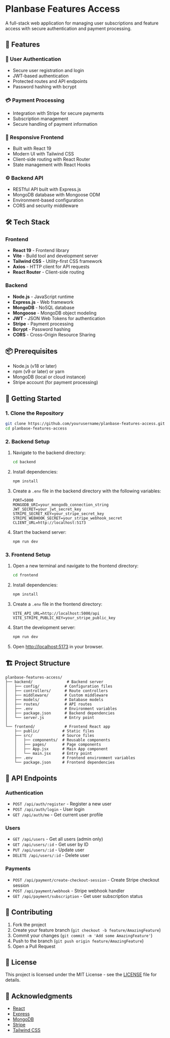 # Planbase Features Access

A full-stack web application for managing user subscriptions and feature access with secure authentication and payment processing.

## 🚀 Features

### 🔐 User Authentication
- Secure user registration and login
- JWT-based authentication
- Protected routes and API endpoints
- Password hashing with bcrypt

### 💳 Payment Processing
- Integration with Stripe for secure payments
- Subscription management
- Secure handling of payment information

### 📱 Responsive Frontend
- Built with React 19
- Modern UI with Tailwind CSS
- Client-side routing with React Router
- State management with React Hooks

### ⚙️ Backend API
- RESTful API built with Express.js
- MongoDB database with Mongoose ODM
- Environment-based configuration
- CORS and security middleware

## 🛠️ Tech Stack

### Frontend
- **React 19** - Frontend library
- **Vite** - Build tool and development server
- **Tailwind CSS** - Utility-first CSS framework
- **Axios** - HTTP client for API requests
- **React Router** - Client-side routing

### Backend
- **Node.js** - JavaScript runtime
- **Express.js** - Web framework
- **MongoDB** - NoSQL database
- **Mongoose** - MongoDB object modeling
- **JWT** - JSON Web Tokens for authentication
- **Stripe** - Payment processing
- **Bcrypt** - Password hashing
- **CORS** - Cross-Origin Resource Sharing

## 📦 Prerequisites

- Node.js (v18 or later)
- npm (v9 or later) or yarn
- MongoDB (local or cloud instance)
- Stripe account (for payment processing)

## 🚀 Getting Started

### 1. Clone the Repository

```bash
git clone https://github.com/yourusername/planbase-features-access.git
cd planbase-features-access
```

### 2. Backend Setup

1. Navigate to the backend directory:
   ```bash
   cd backend
   ```

2. Install dependencies:
   ```bash
   npm install
   ```

3. Create a `.env` file in the backend directory with the following variables:
   ```env
   PORT=5000
   MONGODB_URI=your_mongodb_connection_string
   JWT_SECRET=your_jwt_secret_key
   STRIPE_SECRET_KEY=your_stripe_secret_key
   STRIPE_WEBHOOK_SECRET=your_stripe_webhook_secret
   CLIENT_URL=http://localhost:5173
   ```

4. Start the backend server:
   ```bash
   npm run dev
   ```

### 3. Frontend Setup

1. Open a new terminal and navigate to the frontend directory:
   ```bash
   cd frontend
   ```

2. Install dependencies:
   ```bash
   npm install
   ```

3. Create a `.env` file in the frontend directory:
   ```env
   VITE_API_URL=http://localhost:5000/api
   VITE_STRIPE_PUBLIC_KEY=your_stripe_public_key
   ```

4. Start the development server:
   ```bash
   npm run dev
   ```

5. Open [http://localhost:5173](http://localhost:5173) in your browser.

## 🏗️ Project Structure

```
planbase-features-access/
├── backend/               # Backend server
│   ├── config/           # Configuration files
│   ├── controllers/      # Route controllers
│   ├── middleware/       # Custom middleware
│   ├── models/           # Database models
│   ├── routes/           # API routes
│   ├── .env              # Environment variables
│   ├── package.json      # Backend dependencies
│   └── server.js         # Entry point
│
└── frontend/             # Frontend React app
    ├── public/          # Static files
    ├── src/             # Source files
    │   ├── components/  # Reusable components
    │   ├── pages/       # Page components
    │   ├── App.jsx      # Main App component
    │   └── main.jsx     # Entry point
    ├── .env             # Frontend environment variables
    └── package.json     # Frontend dependencies
```

## 🔧 API Endpoints

### Authentication
- `POST /api/auth/register` - Register a new user
- `POST /api/auth/login` - User login
- `GET /api/auth/me` - Get current user profile

### Users
- `GET /api/users` - Get all users (admin only)
- `GET /api/users/:id` - Get user by ID
- `PUT /api/users/:id` - Update user
- `DELETE /api/users/:id` - Delete user

### Payments
- `POST /api/payment/create-checkout-session` - Create Stripe checkout session
- `POST /api/payment/webhook` - Stripe webhook handler
- `GET /api/payment/subscription` - Get user subscription status

## 🤝 Contributing

1. Fork the project
2. Create your feature branch (`git checkout -b feature/AmazingFeature`)
3. Commit your changes (`git commit -m 'Add some AmazingFeature'`)
4. Push to the branch (`git push origin feature/AmazingFeature`)
5. Open a Pull Request

## 📄 License

This project is licensed under the MIT License - see the [LICENSE](LICENSE) file for details.

## 🙏 Acknowledgments

- [React](https://reactjs.org/)
- [Express](https://expressjs.com/)
- [MongoDB](https://www.mongodb.com/)
- [Stripe](https://stripe.com/)
- [Tailwind CSS](https://tailwindcss.com/)
